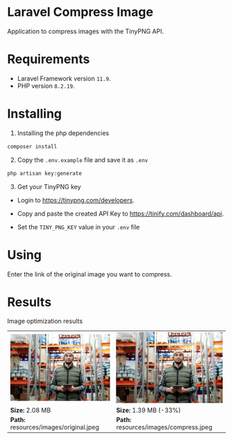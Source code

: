 # Laravel Compress Image

Application to compress images with the TinyPNG API.

# Requirements

- Laravel Framework version `11.9`.
- PHP version `8.2.19`.


# Installing

1. Installing the php dependencies

```bash
composer install
```

2. Copy the `.env.example` file and save it as `.env`


```bash
php artisan key:generate
```

3. Get your TinyPNG key

- Login to https://tinypng.com/developers.

- Copy and paste the created API Key to https://tinify.com/dashboard/api.

- Set the `TINY_PNG_KEY` value in your `.env` file

# Using

Enter the link of the original image you want to compress.

# Results

Image optimization results

<table>
    <tr>
        <td>
            <img
                src="resources/images/original.jpeg"  alt="Original Image"
                width="500px"
                height="auto"
            >
        </td>
        <td>
            <img
                src="resources/images/compress.jpeg"  alt="Compressed Image"
                width="500px"
                height="auto"
            >
        </td>
    </tr>
    <tr>
        <td>
            <strong>Size:</strong> 2.08 MB
        </td>
        <td>
            <strong>Size:</strong> 1.39 MB (-33%)
        </td>
    </tr>
    <tr>
        <td>
            <strong>Path:</strong>
            resources/images/original.jpeg
        </td>
        <td>
            <strong>Path:</strong>
            resources/images/compress.jpeg
        </td>
    </tr>
</table>
